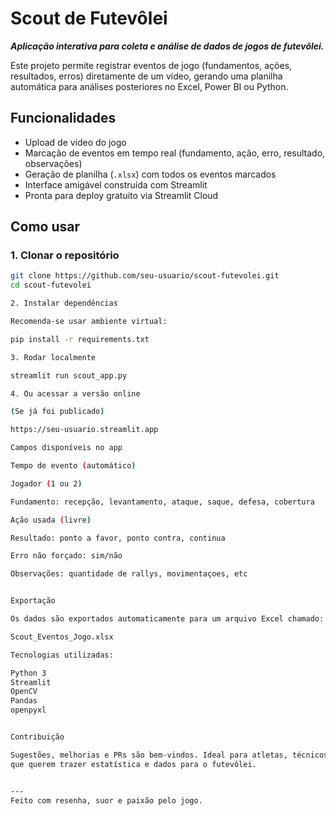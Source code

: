 # Scout de Futevôlei
**_Aplicação interativa para coleta e análise de dados de jogos de futevôlei._**

Este projeto permite registrar eventos de jogo (fundamentos, ações, resultados, erros) diretamente de um vídeo, gerando uma planilha automática para análises posteriores no Excel, Power BI ou Python.

## Funcionalidades
- Upload de vídeo do jogo
- Marcação de eventos em tempo real (fundamento, ação, erro, resultado, observações)
- Geração de planilha (`.xlsx`) com todos os eventos marcados
- Interface amigável construída com Streamlit
- Pronta para deploy gratuito via Streamlit Cloud

## Como usar

### 1. Clonar o repositório
```bash
git clone https://github.com/seu-usuario/scout-futevolei.git
cd scout-futevolei

2. Instalar dependências

Recomenda-se usar ambiente virtual:

pip install -r requirements.txt

3. Rodar localmente

streamlit run scout_app.py

4. Ou acessar a versão online

(Se já foi publicado)

https://seu-usuario.streamlit.app

Campos disponíveis no app

Tempo de evento (automático)

Jogador (1 ou 2)

Fundamento: recepção, levantamento, ataque, saque, defesa, cobertura

Ação usada (livre)

Resultado: ponto a favor, ponto contra, continua

Erro não forçado: sim/não

Observações: quantidade de rallys, movimentaçoes, etc


Exportação

Os dados são exportados automaticamente para um arquivo Excel chamado:

Scout_Eventos_Jogo.xlsx

Tecnologias utilizadas:

Python 3
Streamlit
OpenCV
Pandas 
openpyxl


Contribuição

Sugestões, melhorias e PRs são bem-vindos. Ideal para atletas, técnicos, pais e analistas
que querem trazer estatística e dados para o futevôlei.


---
Feito com resenha, suor e paixão pelo jogo.
